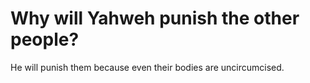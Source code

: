 # Why will Yahweh punish the other people?

He will punish them because even their bodies are uncircumcised.

